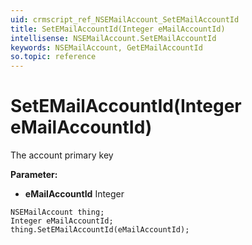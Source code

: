 ```yaml
---
uid: crmscript_ref_NSEMailAccount_SetEMailAccountId
title: SetEMailAccountId(Integer eMailAccountId)
intellisense: NSEMailAccount.SetEMailAccountId
keywords: NSEMailAccount, GetEMailAccountId
so.topic: reference
---
```


# SetEMailAccountId(Integer eMailAccountId)

The account primary key

**Parameter:** 
 - **eMailAccountId** Integer

```crmscript
NSEMailAccount thing;
Integer eMailAccountId;
thing.SetEMailAccountId(eMailAccountId);
```

